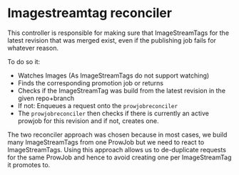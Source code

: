 # Imagestreamtag reconciler

This controller is responsible for making sure that ImageStreamTags for the latest revision that was merged
exist, even if the publishing job fails for whatever reason.

To do so it:
* Watches Images (As ImageStreamTags do not support watching)
* Finds the corresponding promotion job or returns
* Checks if the ImageStreamTag was build from the latest revision in the given repo+branch
* If not: Enqueues a request onto the `prowjobreconciler`
* The `prowjobreconciler` then checks if there is currently an active prowjob for this revision and if not, creates one.

The two reconciler approach was chosen because in most cases, we build many ImageStreamTags from one ProwJob but we need to
react to ImageStreamTags. Using this approach allows us to de-duplicate requests for the same ProwJob and hence to avoid
creating one per ImageStreamTag it promotes to.
